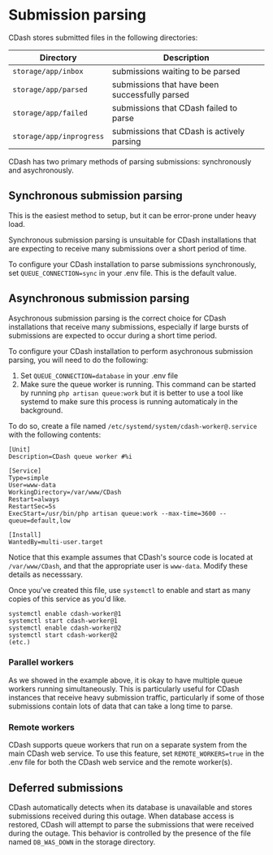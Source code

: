 # Submission parsing

CDash stores submitted files in the following directories:

| Directory  | Description |
| ---------- | ----------- |
| `storage/app/inbox` | submissions waiting to be parsed |
| `storage/app/parsed` | submissions that have been successfully parsed |
| `storage/app/failed` | submissions that CDash failed to parse |
| `storage/app/inprogress` | submissions that CDash is actively parsing |

CDash has two primary methods of parsing submissions: synchronously and asychronously.

## Synchronous submission parsing

This is the easiest method to setup, but it can be error-prone under heavy load.

Synchronous submission parsing is unsuitable for CDash installations that are expecting to receive many submissions over a short period of time.

To configure your CDash installation to parse submissions synchronously, set `QUEUE_CONNECTION=sync` in your .env file. This is the default value.

## Asynchronous submission parsing

Asychronous submission parsing is the correct choice for CDash installations that receive many submissions, especially if large bursts of submissions are expected to occur during a short time period.

To configure your CDash installation to perform asychronous submission parsing, you will need to do the following:

1. Set `QUEUE_CONNECTION=database` in your .env file
2. Make sure the queue worker is running. This command can be started by running `php artisan queue:work` but it is better to use a tool like systemd to make sure this process is running automaticaly in the background.

To do so, create a file named `/etc/systemd/system/cdash-worker@.service` with the following contents:

```
[Unit]
Description=CDash queue worker #%i

[Service]
Type=simple
User=www-data
WorkingDirectory=/var/www/CDash
Restart=always
RestartSec=5s
ExecStart=/usr/bin/php artisan queue:work --max-time=3600 --queue=default,low

[Install]
WantedBy=multi-user.target
```

Notice that this example assumes that CDash's source code is located at `/var/www/CDash`,
and that the appropriate user is `www-data`. Modify these details as necesssary.

Once you've created this file, use `systemctl` to enable and start as many copies
of this service as you'd like.

```
systemctl enable cdash-worker@1
systemctl start cdash-worker@1
systemctl enable cdash-worker@2
systemctl start cdash-worker@2
(etc.)
```

### Parallel workers

As we showed in the example above, it is okay to have multiple queue workers
running simultaneously. This is particularly useful for CDash instances that
receive heavy submission traffic, particularly if some of those submissions
contain lots of data that can take a long time to parse.

### Remote workers

CDash supports queue workers that run on a separate system from the main CDash
web service. To use this feature, set `REMOTE_WORKERS=true` in the .env file
for both the CDash web service and the remote worker(s).

## Deferred submissions

CDash automatically detects when its database is unavailable and stores submissions received during this outage. When database access is restored, CDash will attempt to parse the submissions that were received during the outage. This behavior is controlled by the presence of the file named `DB_WAS_DOWN` in the storage directory.

